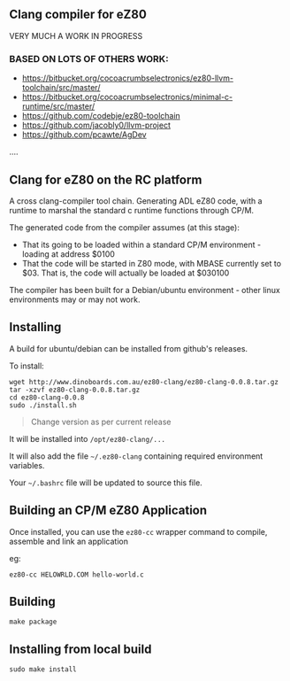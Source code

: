 
## Clang compiler for eZ80

VERY MUCH A WORK IN PROGRESS

### BASED ON LOTS OF OTHERS WORK:
* https://bitbucket.org/cocoacrumbselectronics/ez80-llvm-toolchain/src/master/
* https://bitbucket.org/cocoacrumbselectronics/minimal-c-runtime/src/master/
* https://github.com/codebje/ez80-toolchain
* https://github.com/jacobly0/llvm-project
* https://github.com/pcawte/AgDev

....

## Clang for eZ80 on the RC platform

A cross clang-compiler tool chain.  Generating ADL eZ80 code, with a runtime to marshal the standard c runtime functions through CP/M.

The generated code from the compiler assumes (at this stage):

* That its going to be loaded within a standard CP/M environment - loading at address $0100
* That the code will be started in Z80 mode, with MBASE currently set to $03.  That is, the code will actually be loaded at $030100

The compiler has been built for a Debian/ubuntu environment - other linux environments may or may not work.

## Installing

A build for ubuntu/debian can be installed from github's releases.

To install:

```
wget http://www.dinoboards.com.au/ez80-clang/ez80-clang-0.0.8.tar.gz
tar -xzvf ez80-clang-0.0.8.tar.gz
cd ez80-clang-0.0.8
sudo ./install.sh
```

> Change version as per current release

It will be installed into `/opt/ez80-clang/...`

It will also add the file `~/.ez80-clang` containing  required environment variables.

Your `~/.bashrc` file will be updated to source this file.

## Building an CP/M eZ80 Application

Once installed, you can use the `ez80-cc` wrapper command to compile, assemble and link an application

eg:

```
ez80-cc HELOWRLD.COM hello-world.c
```

## Building

```
make package
```

## Installing from local build

```
sudo make install
```





